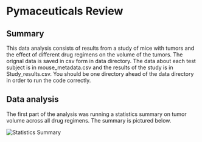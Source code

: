 # Pymaceuticals Review

## Summary
This data analysis consists of results from a study of mice with tumors and the effect of different drug regimens on the volume of the tumors. The orignal data is saved in csv form in data directory. The data about each test subject is in mouse_metadata.csv and the results of the study is in Study_results.csv. You should be one directory ahead of the data directory in order to run the code correctly.

## Data analysis

The first part of the analysis was running a statistics summary on tumor volume across all drug regimens. The summary is pictured below.


![Statistics Summary](https://github.com/Corters22/Pymaceuticals_matplotlib/blob/main/matplotlib%20stat%20screenshot.PNG)

